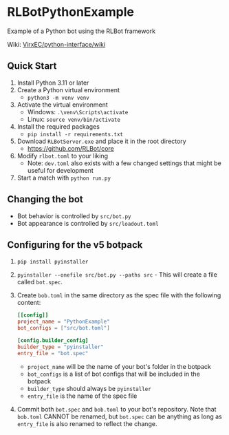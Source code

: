 # RLBotPythonExample

Example of a Python bot using the RLBot framework

Wiki: [VirxEC/python-interface/wiki](https://github.com/VirxEC/python-interface/wiki)

## Quick Start

1. Install Python 3.11 or later
1. Create a Python virtual environment
   - `python3 -m venv venv`
1. Activate the virtual environment
   - Windows: `.\venv\Scripts\activate`
   - Linux: `source venv/bin/activate`
1. Install the required packages
   - `pip install -r requirements.txt`
1. Download `RLBotServer.exe` and place it in the root directory
   - <https://github.com/RLBot/core>
1. Modify `rlbot.toml` to your liking
   - Note: `dev.toml` also exists with a few changed settings that might be useful for development
1. Start a match with `python run.py`

## Changing the bot

- Bot behavior is controlled by `src/bot.py`
- Bot appearance is controlled by `src/loadout.toml`

## Configuring for the v5 botpack

1. `pip install pyinstaller`
1. `pyinstaller --onefile src/bot.py --paths src` -
  This will create a file called `bot.spec`.
1. Create `bob.toml` in the same directory as the spec file with the following content:
   ```toml
   [[config]]
   project_name = "PythonExample"
   bot_configs = ["src/bot.toml"]

   [config.builder_config]
   builder_type = "pyinstaller"
   entry_file = "bot.spec"
   ```

   - `project_name` will be the name of your bot's folder in the botpack
   - `bot_configs` is a list of bot configs that will be included in the botpack
   - `builder_type` should always be `pyinstaller`
   - `entry_file` is the name of the spec file

1. Commit both `bot.spec` and `bob.toml` to your bot's repository.
  Note that `bob.toml` CANNOT be renamed, but `bot.spec` can be anything as long as `entry_file` is also renamed to reflect the change.
